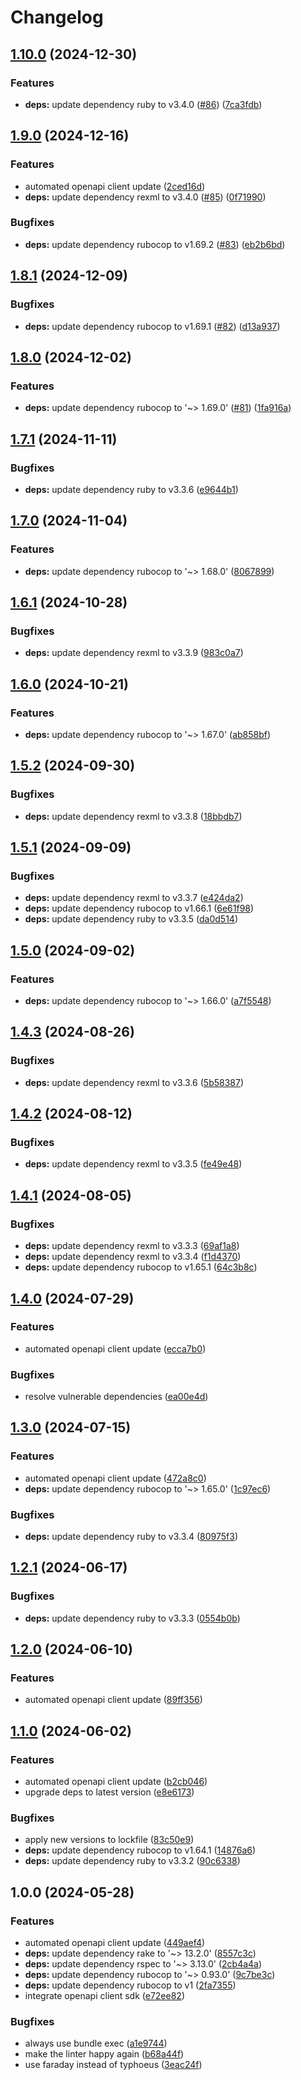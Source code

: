 # Changelog

## [1.10.0](https://github.com/gopad/gopad-ruby/compare/v1.9.0...v1.10.0) (2024-12-30)


### Features

* **deps:** update dependency ruby to v3.4.0 ([#86](https://github.com/gopad/gopad-ruby/issues/86)) ([7ca3fdb](https://github.com/gopad/gopad-ruby/commit/7ca3fdb6641f2ac87724262a429b72726f6c68a7))

## [1.9.0](https://github.com/gopad/gopad-ruby/compare/v1.8.1...v1.9.0) (2024-12-16)


### Features

* automated openapi client update ([2ced16d](https://github.com/gopad/gopad-ruby/commit/2ced16d4c018db72333e5d8cd5055a978e570f0a))
* **deps:** update dependency rexml to v3.4.0 ([#85](https://github.com/gopad/gopad-ruby/issues/85)) ([0f71990](https://github.com/gopad/gopad-ruby/commit/0f71990eb836f83856ce2f33acf8651ce57f52fb))


### Bugfixes

* **deps:** update dependency rubocop to v1.69.2 ([#83](https://github.com/gopad/gopad-ruby/issues/83)) ([eb2b6bd](https://github.com/gopad/gopad-ruby/commit/eb2b6bdfc7d105dde9c8829fd800914c36e9875e))

## [1.8.1](https://github.com/gopad/gopad-ruby/compare/v1.8.0...v1.8.1) (2024-12-09)


### Bugfixes

* **deps:** update dependency rubocop to v1.69.1 ([#82](https://github.com/gopad/gopad-ruby/issues/82)) ([d13a937](https://github.com/gopad/gopad-ruby/commit/d13a93753c065e6690df30d258ff775dedf7deaf))

## [1.8.0](https://github.com/gopad/gopad-ruby/compare/v1.7.1...v1.8.0) (2024-12-02)


### Features

* **deps:** update dependency rubocop to '~> 1.69.0' ([#81](https://github.com/gopad/gopad-ruby/issues/81)) ([1fa916a](https://github.com/gopad/gopad-ruby/commit/1fa916a3b8511069595bda4ff7c86839fa5221ff))

## [1.7.1](https://github.com/gopad/gopad-ruby/compare/v1.7.0...v1.7.1) (2024-11-11)


### Bugfixes

* **deps:** update dependency ruby to v3.3.6 ([e9644b1](https://github.com/gopad/gopad-ruby/commit/e9644b1f11dd210ec25699d813c242f8a71efe65))

## [1.7.0](https://github.com/gopad/gopad-ruby/compare/v1.6.1...v1.7.0) (2024-11-04)


### Features

* **deps:** update dependency rubocop to '~> 1.68.0' ([8067899](https://github.com/gopad/gopad-ruby/commit/80678999460eaaa24c935e3f4cd498bc2d0951eb))

## [1.6.1](https://github.com/gopad/gopad-ruby/compare/v1.6.0...v1.6.1) (2024-10-28)


### Bugfixes

* **deps:** update dependency rexml to v3.3.9 ([983c0a7](https://github.com/gopad/gopad-ruby/commit/983c0a78b6b6b23599ec15fb2dc4789583505e3b))

## [1.6.0](https://github.com/gopad/gopad-ruby/compare/v1.5.2...v1.6.0) (2024-10-21)


### Features

* **deps:** update dependency rubocop to '~> 1.67.0' ([ab858bf](https://github.com/gopad/gopad-ruby/commit/ab858bf9ea44e577a87a7e40a6175d1f8445e3d9))

## [1.5.2](https://github.com/gopad/gopad-ruby/compare/v1.5.1...v1.5.2) (2024-09-30)


### Bugfixes

* **deps:** update dependency rexml to v3.3.8 ([18bbdb7](https://github.com/gopad/gopad-ruby/commit/18bbdb7a6a54301566421339cec1a134eee137f1))

## [1.5.1](https://github.com/gopad/gopad-ruby/compare/v1.5.0...v1.5.1) (2024-09-09)


### Bugfixes

* **deps:** update dependency rexml to v3.3.7 ([e424da2](https://github.com/gopad/gopad-ruby/commit/e424da2926a551d49ee6c2ab6211b9760e2db69d))
* **deps:** update dependency rubocop to v1.66.1 ([6e61f98](https://github.com/gopad/gopad-ruby/commit/6e61f98cce66d916802f75fc1563f287483602c9))
* **deps:** update dependency ruby to v3.3.5 ([da0d514](https://github.com/gopad/gopad-ruby/commit/da0d51419f7d97032e3ed90a4255181127522ec7))

## [1.5.0](https://github.com/gopad/gopad-ruby/compare/v1.4.3...v1.5.0) (2024-09-02)


### Features

* **deps:** update dependency rubocop to '~> 1.66.0' ([a7f5548](https://github.com/gopad/gopad-ruby/commit/a7f554823c9a1a5382b76d5628e0d1017be142a8))

## [1.4.3](https://github.com/gopad/gopad-ruby/compare/v1.4.2...v1.4.3) (2024-08-26)


### Bugfixes

* **deps:** update dependency rexml to v3.3.6 ([5b58387](https://github.com/gopad/gopad-ruby/commit/5b5838771dc6b3ca4d0cdb7cea73f93dd98010f6))

## [1.4.2](https://github.com/gopad/gopad-ruby/compare/v1.4.1...v1.4.2) (2024-08-12)


### Bugfixes

* **deps:** update dependency rexml to v3.3.5 ([fe49e48](https://github.com/gopad/gopad-ruby/commit/fe49e48b5e338c8d614fe132ab18b366c26b8341))

## [1.4.1](https://github.com/gopad/gopad-ruby/compare/v1.4.0...v1.4.1) (2024-08-05)


### Bugfixes

* **deps:** update dependency rexml to v3.3.3 ([69af1a8](https://github.com/gopad/gopad-ruby/commit/69af1a8b90490292935b5dfb668f6285fe044d0d))
* **deps:** update dependency rexml to v3.3.4 ([f1d4370](https://github.com/gopad/gopad-ruby/commit/f1d437040150454babee0e8910c17c15db22bd52))
* **deps:** update dependency rubocop to v1.65.1 ([64c3b8c](https://github.com/gopad/gopad-ruby/commit/64c3b8cf248a40e4dc1a269f16b2c272002f7e0d))

## [1.4.0](https://github.com/gopad/gopad-ruby/compare/v1.3.0...v1.4.0) (2024-07-29)


### Features

* automated openapi client update ([ecca7b0](https://github.com/gopad/gopad-ruby/commit/ecca7b01271fef6cf137ab78af7f1077bbe832fa))


### Bugfixes

* resolve vulnerable dependencies ([ea00e4d](https://github.com/gopad/gopad-ruby/commit/ea00e4d77aef8df1c38e1512b46dfb17a3da2065))

## [1.3.0](https://github.com/gopad/gopad-ruby/compare/v1.2.1...v1.3.0) (2024-07-15)


### Features

* automated openapi client update ([472a8c0](https://github.com/gopad/gopad-ruby/commit/472a8c0bcaa7dfef1fb4708d89b4e7f6bb876ce6))
* **deps:** update dependency rubocop to '~> 1.65.0' ([1c97ec6](https://github.com/gopad/gopad-ruby/commit/1c97ec6e1d0563505b991d9d31c403198e06d96a))


### Bugfixes

* **deps:** update dependency ruby to v3.3.4 ([80975f3](https://github.com/gopad/gopad-ruby/commit/80975f3d5d23d6f51aac2d28835842ebefd1b1a0))

## [1.2.1](https://github.com/gopad/gopad-ruby/compare/v1.2.0...v1.2.1) (2024-06-17)


### Bugfixes

* **deps:** update dependency ruby to v3.3.3 ([0554b0b](https://github.com/gopad/gopad-ruby/commit/0554b0b2ab3b4d0d3e8aafa438445990e4915b0f))

## [1.2.0](https://github.com/gopad/gopad-ruby/compare/v1.1.0...v1.2.0) (2024-06-10)


### Features

* automated openapi client update ([89ff356](https://github.com/gopad/gopad-ruby/commit/89ff356438e6b49bb0e29058c87d66c740359bb4))

## [1.1.0](https://github.com/gopad/gopad-ruby/compare/v1.0.0...v1.1.0) (2024-06-02)


### Features

* automated openapi client update ([b2cb046](https://github.com/gopad/gopad-ruby/commit/b2cb0466fc28014eb95610fedcf35031bd3207c3))
* upgrade deps to latest version ([e8e6173](https://github.com/gopad/gopad-ruby/commit/e8e61735b57014c6031dcf8fea4f8c7020c8164a))


### Bugfixes

* apply new versions to lockfile ([83c50e9](https://github.com/gopad/gopad-ruby/commit/83c50e9a98b5289564dae19710d8ffbad8bd168b))
* **deps:** update dependency rubocop to v1.64.1 ([14876a6](https://github.com/gopad/gopad-ruby/commit/14876a6b59a80d3b403e73d1b9c490425a92b240))
* **deps:** update dependency ruby to v3.3.2 ([90c6338](https://github.com/gopad/gopad-ruby/commit/90c6338ae17985b70faea69de9bc7a3dae231db9))

## 1.0.0 (2024-05-28)


### Features

* automated openapi client update ([449aef4](https://github.com/gopad/gopad-ruby/commit/449aef42b020679b6cc20890703e57bcb9ec205f))
* **deps:** update dependency rake to '~> 13.2.0' ([8557c3c](https://github.com/gopad/gopad-ruby/commit/8557c3ccdc8ef0b5e1abae6be94ddcf029bacd40))
* **deps:** update dependency rspec to '~> 3.13.0' ([2cb4a4a](https://github.com/gopad/gopad-ruby/commit/2cb4a4aafeb2518280ec88bce0198d911b26f58a))
* **deps:** update dependency rubocop to '~> 0.93.0' ([9c7be3c](https://github.com/gopad/gopad-ruby/commit/9c7be3c3d65fda448ce9b98328505133602c6a12))
* **deps:** update dependency rubocop to v1 ([2fa7355](https://github.com/gopad/gopad-ruby/commit/2fa7355962596968208ca6b0be7aa66cdd716bff))
* integrate openapi client sdk ([e72ee82](https://github.com/gopad/gopad-ruby/commit/e72ee82a7aa8f87cccf33027cd1fdaab1bb137b2))


### Bugfixes

* always use bundle exec ([a1e9744](https://github.com/gopad/gopad-ruby/commit/a1e9744beb544e1cd79ff9104f982ae850c3281f))
* make the linter happy again ([b68a44f](https://github.com/gopad/gopad-ruby/commit/b68a44f16642ee8c86202bae17e52060a58c8862))
* use faraday instead of typhoeus ([3eac24f](https://github.com/gopad/gopad-ruby/commit/3eac24f8c0437758cd70a6f7010318dba8faf59c))
